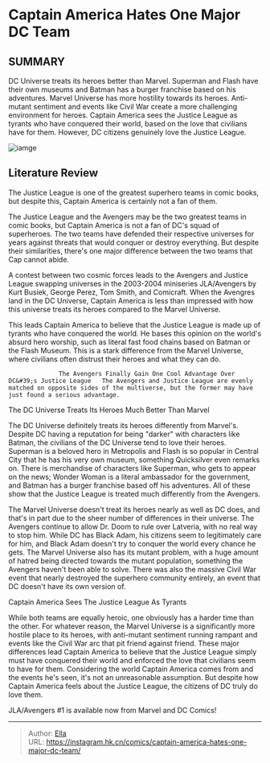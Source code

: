 # Captain America Hates One Major DC Team


## SUMMARY 



  DC Universe treats its heroes better than Marvel. Superman and Flash have their own museums and Batman has a burger franchise based on his adventures.   Marvel Universe has more hostility towards its heroes. Anti-mutant sentiment and events like Civil War create a more challenging environment for heroes.   Captain America sees the Justice League as tyrants who have conquered their world, based on the love that civilians have for them. However, DC citizens genuinely love the Justice League.  

![iamge](https://static1.srcdn.com/wordpress/wp-content/uploads/2024/01/jla-avengers-featured.jpg)

## Literature Review

The Justice League is one of the greatest superhero teams in comic books, but despite this, Captain America is certainly not a fan of them.




The Justice League and the Avengers may be the two greatest teams in comic books, but Captain America is not a fan of DC&#39;s squad of superheroes. The two teams have defended their respective universes for years against threats that would conquer or destroy everything. But despite their similarities, there&#39;s one major difference between the two teams that Cap cannot abide.




A contest between two cosmic forces leads to the Avengers and Justice League swapping universes in the 2003-2004 miniseries JLA/Avengers by Kurt Busiek, George Perez, Tom Smith, and Comicraft. When the Avengres land in the DC Universe, Captain America is less than impressed with how this universe treats its heroes compared to the Marvel Universe.



          



This leads Captain America to believe that the Justice League is made up of tyrants who have conquered the world. He bases this opinion on the world&#39;s absurd hero worship, such as literal fast food chains based on Batman or the Flash Museum. This is a stark difference from the Marvel Universe, where civilians often distrust their heroes and what they can do.

                  The Avengers Finally Gain One Cool Advantage Over DC&#39;s Justice League   The Avengers and Justice League are evenly matched on opposite sides of the multiverse, but the former may have just found a serious advantage.   





 The DC Universe Treats Its Heroes Much Better Than Marvel 


          



The DC Universe definitely treats its heroes differently from Marvel&#39;s. Despite DC having a reputation for being &#34;darker&#34; with characters like Batman, the civilians of the DC Universe tend to love their heroes. Superman is a beloved hero in Metropolis and Flash is so popular in Central City that he has his very own museum, something Quicksilver even remarks on. There is merchandise of characters like Superman, who gets to appear on the news; Wonder Woman is a literal ambassador for the government, and Batman has a burger franchise based off his adventures. All of these show that the Justice League is treated much differently from the Avengers.

The Marvel Universe doesn&#39;t treat its heroes nearly as well as DC does, and that&#39;s in part due to the sheer number of differences in their universe. The Avengers continue to allow Dr. Doom to rule over Latveria, with no real way to stop him. While DC has Black Adam, his citizens seem to legitimately care for him, and Black Adam doesn&#39;t try to conquer the world every chance he gets. The Marvel Universe also has its mutant problem, with a huge amount of hatred being directed towards the mutant population, something the Avengers haven&#39;t been able to solve. There was also the massive Civil War event that nearly destroyed the superhero community entirely, an event that DC doesn&#39;t have its own version of.






 Captain America Sees The Justice League As Tyrants 


          



While both teams are equally heroic, one obviously has a harder time than the other. For whatever reason, the Marvel Universe is a significantly more hostile place to its heroes, with anti-mutant sentiment running rampant and events like the Civil War arc that pit friend against friend. These major differences lead Captain America to believe that the Justice League simply must have conquered their world and enforced the love that civilians seem to have for them. Considering the world Captain America comes from and the events he&#39;s seen, it&#39;s not an unreasonable assumption. But despite how Captain America feels about the Justice League, the citizens of DC truly do love them.



JLA/Avengers #1 is available now from Marvel and DC Comics!








---

> Author: [Ella](https://instagram.hk.cn/)  
> URL: https://instagram.hk.cn/comics/captain-america-hates-one-major-dc-team/  

